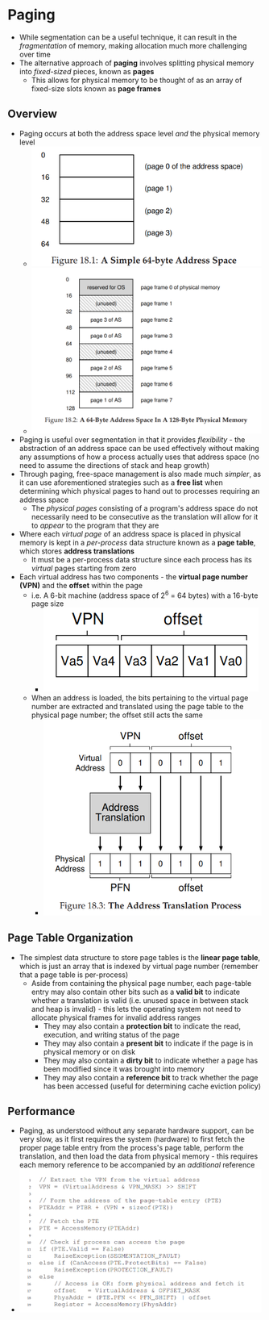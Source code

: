 # Paging
- While segmentation can be a useful technique, it can result in the *fragmentation* of memory, making allocation much more challenging over time
- The alternative approach of **paging** involves splitting physical memory into *fixed-sized* pieces, known as **pages**
    - This allows for physical memory to be thought of as an array of fixed-size slots known as **page frames**
## Overview
- Paging occurs at both the address space level *and* the physical memory level
    - ![Paging Address Space](../Images/Paging_Overview_1.png)
    - ![Paging Physical Memory](../Images/Paging_Overview_2.png)
- Paging is useful over segmentation in that it provides *flexibility* - the abstraction of an address space can be used effectively without making any assumptions of how a process actually uses that address space (no need to assume the directions of stack and heap growth)
- Through paging, free-space management is also made much *simpler*, as it can use aforementioned strategies such as a **free list** when determining which physical pages to hand out to processes requiring an address space
    - The *physical pages* consisting of a program's address space do not necessarily need to be consecutive as the translation will allow for it to *appear* to the program that they are
- Where each *virtual page* of an address space is placed in physical memory is kept in a *per-process* data structure known as a **page table**, which stores **address translations** 
    - It must be a per-process data structure since each process has its *virtual* pages starting from zero
- Each virtual address has two components - the **virtual page number (VPN)** and the **offset** within the page
    - i.e. A 6-bit machine (address space of 2<sup>6</sup> = 64 bytes) with a 16-byte page size
        - ![Virtual Address](../Images/Virtual_Address.png)
    - When an address is loaded, the bits pertaining to the virtual page number are extracted and translated using the page table to the physical page number; the offset still acts the same 
        - ![Address Translation](../Images/Address_Translation.png)
## Page Table Organization
- The simplest data structure to store page tables is the **linear page table**, which is just an array that is indexed by virtual page number (remember that a page table is per-process)
    - Aside from containing the physical page number, each page-table entry may also contain other bits such as a **valid bit** to indicate whether a translation is valid (i.e. unused space in between stack and heap is invalid) - this lets the operating system not need to allocate physical frames for invalid address ranges
        - They may also contain a **protection bit** to indicate the read, execution, and writing status of the page
        - They may also contain a **present bit** to indicate if the page is in physical memory or on disk
        - They may also contain a **dirty bit** to indicate whether a page has been modified since it was brought into memory
        - They may also contain a **reference bit** to track whether the page has been accessed (useful for determining cache eviction policy)
## Performance
- Paging, as understood without any separate hardware support, can be very slow, as it first requires the system (hardware) to first fetch the proper page table entry from the process's page table, perform the translation, and then load the data from physical memory - this requires each memory reference to be accompanied by an *additional* reference
- ![Paging Code](../Images/Paging_Translation_Code.png)